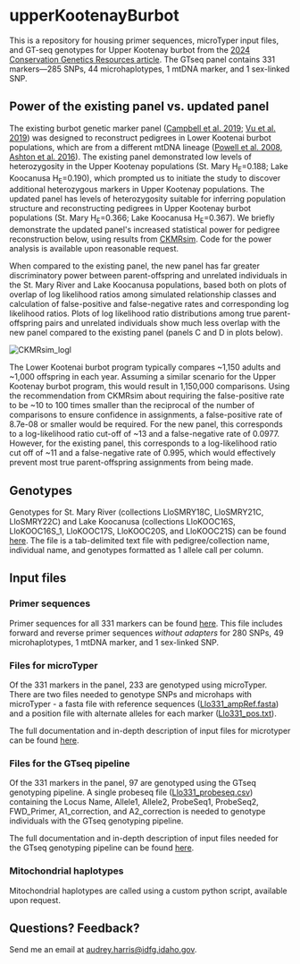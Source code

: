 # upperKootenayBurbot
This is a repository for housing primer sequences, microTyper input files, and GT-seq genotypes for Upper Kootenay burbot from the <a href="https://doi.org/10.1007/s12686-024-01351-9">2024 Conservation Genetics Resources article</a>. The GTseq panel contains 331 markers—285 SNPs, 44 microhaplotypes, 1 mtDNA marker, and 1 sex-linked SNP.

## Power of the existing panel vs. updated panel
The existing burbot genetic marker panel (<a href="https://doi.org/10.1002/tafs.10157">Campbell et al. 2019</a>; <a href="https://doi.org/10.1186/s41240-019-0133-4">Vu et al. 2019</a>) was designed to reconstruct pedigrees in Lower Kootenai burbot populations, which are from a different mtDNA lineage (<a href="https://collaboration.idfg.idaho.gov/FisheriesTechnicalReports/Mitochondrial%20Variation%20in%20Western%20North%20American%20Burbot%20with%20Special%20Reference%20to%20the%20Kootenai%20River.pdf">Powell et al. 2008</a>, <a href="https://doi.org/10.3955/046.090.0303">Ashton et al. 2016</a>). The existing panel demonstrated low levels of heterozygosity in the Upper Kootenay populations (St. Mary H<sub>E</sub>=0.188; Lake Koocanusa H<sub>E</sub>=0.190), which prompted us to initiate the study to discover additional heterozygous markers in Upper Kootenay populations. The updated panel has levels of heterozygosity suitable for inferring population structure and reconstructing pedigrees in Upper Kootenay burbot populations (St. Mary H<sub>E</sub>=0.366; Lake Koocanusa H<sub>E</sub>=0.367). We briefly demonstrate the updated panel's increased statistical power for pedigree reconstruction below, using results from <a href="https://eriqande.github.io/CKMRsim/">CKMRsim</a>. Code for the power analysis is available upon reasonable request.

When compared to the existing panel, the new panel has far greater discriminatory power between parent-offspring and unrelated individuals in the St. Mary River and Lake Koocanusa populations, based both on plots of overlap of log likelihood ratios among simulated relationship classes and calculation of false-positive and false-negative rates and corresponding log likelihood ratios. Plots of log likelihood ratio distributions among true parent-offspring pairs and unrelated individuals show much less overlap with the new panel compared to the existing panel (panels C and D in plots below).

![CKMRsim_logl](https://github.com/ac-harris/upperKootenayBurbot/assets/115097095/6aa417ec-445b-4c8e-b59d-ab295d691778)

The Lower Kootenai burbot program typically compares ~1,150 adults and ~1,000 offspring in each year. Assuming a similar scenario for the Upper Kootenay burbot program, this would result in 1,150,000 comparisons. Using the recommendation from CKMRsim about requiring the false-positive rate to be ~10 to 100 times smaller than the reciprocal of the number of comparisons to ensure confidence in assignments, a false-positive rate of 8.7e-08 or smaller would be required. For the new panel, this corresponds to a log-likelihood ratio cut-off of ~13 and a false-negative rate of 0.0977. However, for the existing panel, this corresponds to a log-likelihood ratio cut off of ~11 and a false-negative rate of 0.995, which would effectively prevent most true parent-offspring assignments from being made.

## Genotypes
Genotypes for St. Mary River (collections LloSMRY18C, LloSMRY21C, LloSMRY22C) and Lake Koocanusa (collections LloKOOC16S, LloKOOC16S_1, LloKOOC17S, LloKOOC20S, and LloKOOC21S) can be found <a href="https://github.com/ac-harris/upperKootenayBurbot/blob/main/Llo331_KOOC_SMRY.txt">here</a>. The file is a tab-delimited text file with pedigree/collection name, individual name, and genotypes formatted as 1 allele call per column.

## Input files
### Primer sequences
Primer sequences for all 331 markers can be found <a href="https://github.com/ac-harris/upperKootenayBurbot/blob/main/Llo331_primers.txt">here</a>. This file includes forward and reverse primer sequences *without adapters* for 280 SNPs, 49 microhaplotypes, 1 mtDNA marker, and 1 sex-linked SNP.

### Files for microTyper
Of the 331 markers in the panel, 233 are genotyped using microTyper. There are two files needed to genotype SNPs and microhaps with microTyper - a fasta file with reference sequences (<a href="https://github.com/ac-harris/upperKootenayBurbot/blob/main/Llo331_ampRef.fasta">Llo331_ampRef.fasta</a>) and a position file with alternate alleles for each marker (<a href="https://github.com/ac-harris/upperKootenayBurbot/blob/main/Llo331_pos.txt">Llo331_pos.txt</a>).

The full documentation and in-depth description of input files for microtyper can be found <a href="https://github.com/delomast/microTyper">here</a>.

### Files for the GTseq pipeline
Of the 331 markers in the panel, 97 are genotyped using the GTseq genotyping pipeline. A single probeseq file (<a href="https://github.com/ac-harris/upperKootenayBurbot/blob/main/Llo331_probeseq.csv">Llo331_probeseq.csv</a>) containing the Locus Name, Allele1, Allele2, ProbeSeq1, ProbeSeq2, FWD_Primer, A1_correction, and A2_correction is needed to genotype individuals with the GTseq genotyping pipeline.

The full documentation and in-depth description of input files needed for the GTseq genotyping pipeline can be found <a href="https://github.com/GTseq/GTseq-Pipeline/blob/master/GTseq_Genotyper_v3.pl">here</a>.

### Mitochondrial haplotypes
Mitochondrial haplotypes are called using a custom python script, available upon request.

## Questions? Feedback?
Send me an email at audrey.harris@idfg.idaho.gov.
